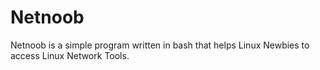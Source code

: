 # Netnoob
Netnoob is a simple program written in bash that helps Linux Newbies to access Linux Network Tools.
